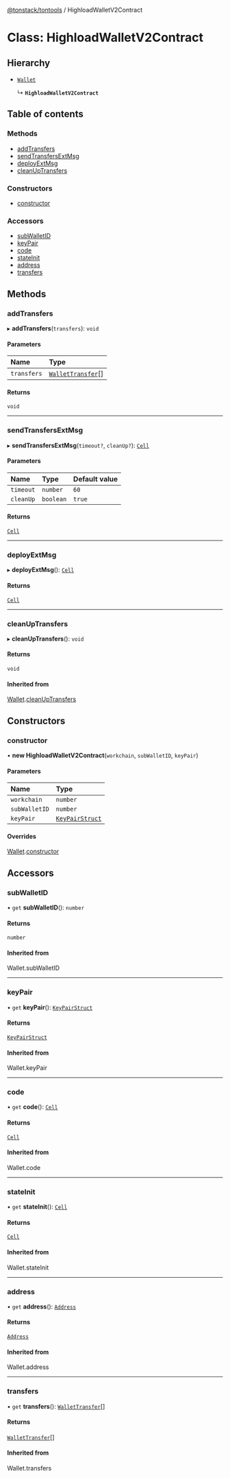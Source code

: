 [@tonstack/tontools](../README.md) / HighloadWalletV2Contract

# Class: HighloadWalletV2Contract

## Hierarchy

- [`Wallet`](Wallet.md)

  ↳ **`HighloadWalletV2Contract`**

## Table of contents

### Methods

- [addTransfers](HighloadWalletV2Contract.md#addtransfers)
- [sendTransfersExtMsg](HighloadWalletV2Contract.md#sendtransfersextmsg)
- [deployExtMsg](HighloadWalletV2Contract.md#deployextmsg)
- [cleanUpTransfers](HighloadWalletV2Contract.md#cleanuptransfers)

### Constructors

- [constructor](HighloadWalletV2Contract.md#constructor)

### Accessors

- [subWalletID](HighloadWalletV2Contract.md#subwalletid)
- [keyPair](HighloadWalletV2Contract.md#keypair)
- [code](HighloadWalletV2Contract.md#code)
- [stateInit](HighloadWalletV2Contract.md#stateinit)
- [address](HighloadWalletV2Contract.md#address)
- [transfers](HighloadWalletV2Contract.md#transfers)

## Methods

### addTransfers

▸ **addTransfers**(`transfers`): `void`

#### Parameters

| Name | Type |
| :------ | :------ |
| `transfers` | [`WalletTransfer`](../interfaces/WalletTransfer.md)[] |

#### Returns

`void`

___

### sendTransfersExtMsg

▸ **sendTransfersExtMsg**(`timeout?`, `cleanUp?`): [`Cell`](Cell.md)

#### Parameters

| Name | Type | Default value |
| :------ | :------ | :------ |
| `timeout` | `number` | `60` |
| `cleanUp` | `boolean` | `true` |

#### Returns

[`Cell`](Cell.md)

___

### deployExtMsg

▸ **deployExtMsg**(): [`Cell`](Cell.md)

#### Returns

[`Cell`](Cell.md)

___

### cleanUpTransfers

▸ **cleanUpTransfers**(): `void`

#### Returns

`void`

#### Inherited from

[Wallet](Wallet.md).[cleanUpTransfers](Wallet.md#cleanuptransfers)

## Constructors

### constructor

• **new HighloadWalletV2Contract**(`workchain`, `subWalletID`, `keyPair`)

#### Parameters

| Name | Type |
| :------ | :------ |
| `workchain` | `number` |
| `subWalletID` | `number` |
| `keyPair` | [`KeyPairStruct`](../interfaces/KeyPairStruct.md) |

#### Overrides

[Wallet](Wallet.md).[constructor](Wallet.md#constructor)

## Accessors

### subWalletID

• `get` **subWalletID**(): `number`

#### Returns

`number`

#### Inherited from

Wallet.subWalletID

___

### keyPair

• `get` **keyPair**(): [`KeyPairStruct`](../interfaces/KeyPairStruct.md)

#### Returns

[`KeyPairStruct`](../interfaces/KeyPairStruct.md)

#### Inherited from

Wallet.keyPair

___

### code

• `get` **code**(): [`Cell`](Cell.md)

#### Returns

[`Cell`](Cell.md)

#### Inherited from

Wallet.code

___

### stateInit

• `get` **stateInit**(): [`Cell`](Cell.md)

#### Returns

[`Cell`](Cell.md)

#### Inherited from

Wallet.stateInit

___

### address

• `get` **address**(): [`Address`](Address.md)

#### Returns

[`Address`](Address.md)

#### Inherited from

Wallet.address

___

### transfers

• `get` **transfers**(): [`WalletTransfer`](../interfaces/WalletTransfer.md)[]

#### Returns

[`WalletTransfer`](../interfaces/WalletTransfer.md)[]

#### Inherited from

Wallet.transfers
